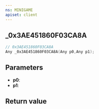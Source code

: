 ```yaml
---
ns: MINIGAME
apiset: client
---
```

## _0x3AE451860F03CA8A

```c
// 0x3AE451860F03CA8A
Any _0x3AE451860F03CA8A(Any p0,Any p1);
```


## Parameters
* **p0**:
* **p1**:

## Return value